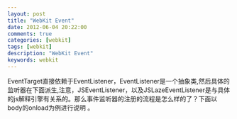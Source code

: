 ```yaml
---
layout: post
title: "WebKit Event"
date: 2012-06-04 20:22:00 
comments: true
categories: [webkit]
tags: [webkit]
description: "WebKit Event"
keywords: webkit
---
```



 
  
 
 
 
 
  
   EventTarget直接依赖于EventListener，EventListener是一个抽象类,然后具体的监听器在下面派生,注意，JSEventListener，以及JSLazeEventListener是与具体的js解释引擎有关系的。那么事件监听器的注册的流程是怎么样的了？下面以body的onload为例进行说明 。
  
 
 
  
   
    
    
   
  
 
 
 



